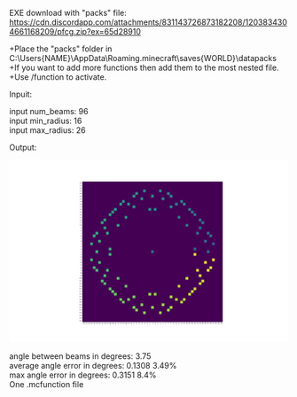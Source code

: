 EXE download with "packs" file:  
https://cdn.discordapp.com/attachments/831143726873182208/1203834304661168209/pfcg.zip?ex=65d28910

+Place the "packs" folder in C:\Users\{NAME}\AppData\Roaming\.minecraft\saves\{WORLD}\datapacks  
+If you want to add more functions then add them to the most nested file.  
+Use /function to activate.  
  
  
Inpuit:  

input num_beams: 96  
input min_radius: 16  
input max_radius: 26  

Output:  

![text](Figure.png)  

angle between beams in degrees: 3.75  
average angle error in degrees: 0.1308 3.49%  
max angle error in degrees: 0.3151 8.4%  
One .mcfunction file
